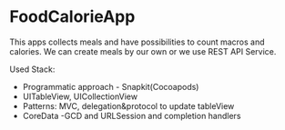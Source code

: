 # FoodCalorieApp

This apps collects meals and have possibilities to count macros and calories. We can create meals by our own or we use REST API Service.

Used Stack:

- Programmatic approach - Snapkit(Cocoapods)
- UITableView, UICollectionView
- Patterns: MVC, delegation&protocol to update tableView
- CoreData
-GCD and URLSession and completion handlers
